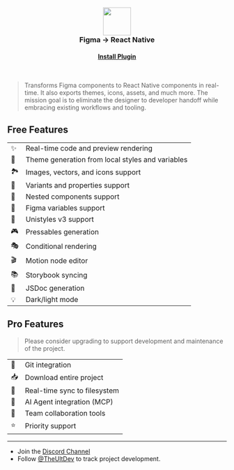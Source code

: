 
<h3 align="center">
  <div><img src="./images/logo.png" width="64px"/></div>
  Figma → React Native
</h3>
<h4 align="center">
  <a href="https://figma-to-react-native.com">
    Install Plugin
  </a>
</h4>
<br/>

> Transforms Figma components to React Native components in real-time. It also exports themes, icons, assets, and much more. The mission goal is to eliminate the designer to developer handoff while embracing existing workflows and tooling.

## Free Features

|   |   |
| - | - |
| ✨ | Real-time code and preview rendering
| 🎨 | Theme generation from local styles and variables
| 🏞 | Images, vectors, and icons support
| 🎲 | Variants and properties support
| 🧱 | Nested components support
| 🧩 | Figma variables support
| 🦄 | Unistyles v3 support
| 🎮 | Pressables generation
| 🎭 | Conditional rendering
| 🎬 | Motion node editor
| 📚 | Storybook syncing
| 📖 | JSDoc generation
| 💡 | Dark/light mode

## Pro Features

> Please consider upgrading to support development and maintenance of the project.

|   |   |
| - | - |
| 🔄 | Git integration
| 📥 | Download entire project
| 💾 | Real-time sync to filesystem
| 🤖 | AI Agent integration (MCP)
| 🤝 | Team collaboration tools
| ⭐ | Priority support

---

- Join the [Discord Channel](https://discord.kat.tax)
- Follow [@TheUltDev](https://x.com/theultdev) to track project development.
